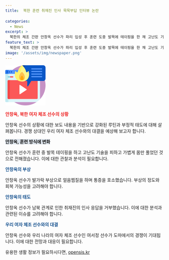 ```yaml
---
title:  북한 훈련 취재진 인사 묵묵부답 인터뷰 논란

categories:
  - News
excerpt: >
  북한의 체조 간판 안창옥 선수가 파리 입성 후 훈련 도중 발목에 테이핑을 한 채 고난도 기술 대신 몸만 가볍게 풀며 컨디션 점검. 부상으로 보이는 발가락에 얼음찜질하며 통증 호소했고, 남북 관계로 취재진 인사 거절하며 대외 활동 자제. 아시안게임 우승자로 알려진 안창옥은 여서정 선수와의 격돌이 기대됨. (영상취재: 서진호, 영상편집: 오노영)
feature_text: >
  북한의 체조 간판 안창옥 선수가 파리 입성 후 훈련 도중 발목에 테이핑을 한 채 고난도 기술 대신 몸만 가볍게 풀며 컨디션 점검. 부상으로 보이는 발가락에 얼음찜질하며 통증 호소했고, 남북 관계로 취재진 인사 거절하며 대외 활동 자제. 아시안게임 우승자로 알려진 안창옥은 여서정 선수와의 격돌이 기대됨. (영상취재: 서진호, 영상편집: 오노영)
image: '/assets/img/newspaper.png'
---
```


<p><img src="/assets/img/news.png" alt="rentncar 속보" /></p>

<p><b><span style="color: #ee2323;">안창옥, 북한 여자 체조 선수의 상황</span></b></p>

<p>안창옥 선수의 상황에 대한 보도 내용을 기반으로 강화된 루틴과 부정적 태도에 대해 살펴봅니다. 경쟁 상대인 우리 여자 체조 선수와의 대결을 예상해 보고자 합니다.</p>

<p><b><span style="background-color: #21538527;">안창옥, 훈련 방식에 변화</span></b></p>

<p>안창옥 선수가 훈련 중 발목 테이핑을 하고 고난도 기술을 피하고 가볍게 몸만 풀었던 것으로 전해졌습니다. 이에 대한 관찰과 분석이 필요합니다.</p>

<p><b><span style="color: #1a5490;">안창옥의 부상</span></b></p>

<p>안창옥 선수가 발가락 부상으로 얼음찜질을 하며 통증을 호소했습니다. 부상의 정도와 회복 가능성을 고려해야 합니다.</p>

<p><b><span style="color: #1a5490;">안창옥의 태도</span></b></p>

<p>안창옥 선수가 남북 관계로 인한 취재진의 인사 응답을 거부했습니다. 이에 대한 분석과 관련된 이슈를 고려해야 합니다.</p>

<p><b><span style="color: #1a5490;">우리 여자 체조 선수와의 대결</span></b></p>

<p>안창옥 선수와 우리 나라의 여자 체조 선수인 여서정 선수가 도마에서의 경쟁이 기대됩니다. 이에 대한 전망과 대응이 필요합니다.</p>
유용한 생활 정보가 필요하시다면, <a href="https://opensis.kr" rel="dofollow">opensis.kr</a>


